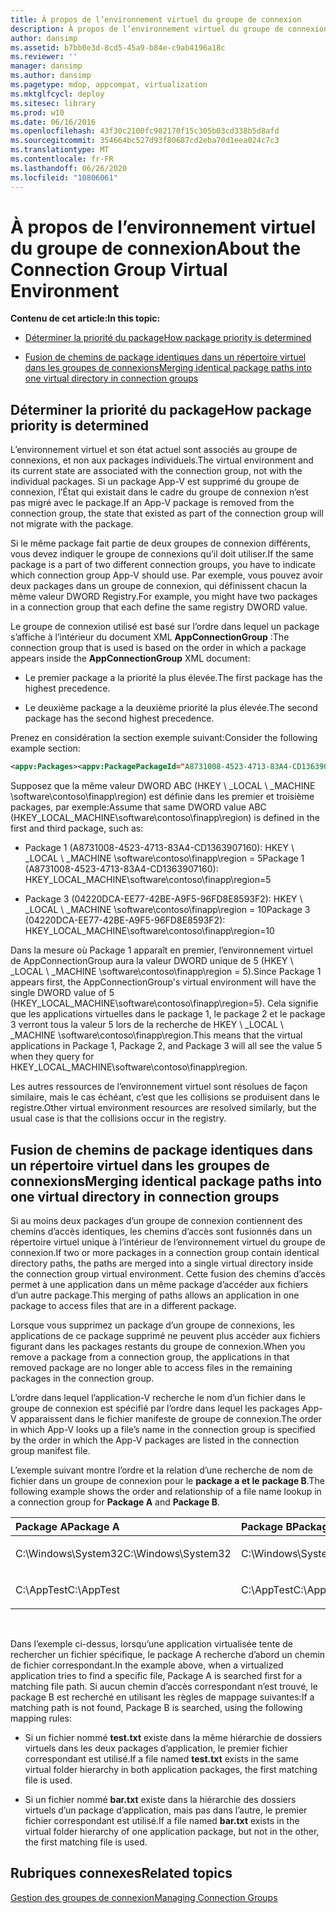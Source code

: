 ```yaml
---
title: À propos de l’environnement virtuel du groupe de connexion
description: À propos de l’environnement virtuel du groupe de connexion
author: dansimp
ms.assetid: b7bb0e3d-8cd5-45a9-b84e-c9ab4196a18c
ms.reviewer: ''
manager: dansimp
ms.author: dansimp
ms.pagetype: mdop, appcompat, virtualization
ms.mktglfcycl: deploy
ms.sitesec: library
ms.prod: w10
ms.date: 06/16/2016
ms.openlocfilehash: 43f30c2100fc982170f15c305b03cd338b5d8afd
ms.sourcegitcommit: 354664bc527d93f80687cd2eba70d1eea024c7c3
ms.translationtype: MT
ms.contentlocale: fr-FR
ms.lasthandoff: 06/26/2020
ms.locfileid: "10806061"
---
```

# <span data-ttu-id="8c56c-103">À propos de l’environnement virtuel du groupe de connexion</span><span class="sxs-lookup"><span data-stu-id="8c56c-103">About the Connection Group Virtual Environment</span></span>


**<span data-ttu-id="8c56c-104">Contenu de cet article:</span><span class="sxs-lookup"><span data-stu-id="8c56c-104">In this topic:</span></span>**

-   [<span data-ttu-id="8c56c-105">Déterminer la priorité du package</span><span class="sxs-lookup"><span data-stu-id="8c56c-105">How package priority is determined</span></span>](#bkmk-pkg-priority-deter)

-   [<span data-ttu-id="8c56c-106">Fusion de chemins de package identiques dans un répertoire virtuel dans les groupes de connexions</span><span class="sxs-lookup"><span data-stu-id="8c56c-106">Merging identical package paths into one virtual directory in connection groups</span></span>](#bkmk-merged-root-ve-exp)

## <a href="" id="bkmk-pkg-priority-deter"></a><span data-ttu-id="8c56c-107">Déterminer la priorité du package</span><span class="sxs-lookup"><span data-stu-id="8c56c-107">How package priority is determined</span></span>


<span data-ttu-id="8c56c-108">L’environnement virtuel et son état actuel sont associés au groupe de connexions, et non aux packages individuels.</span><span class="sxs-lookup"><span data-stu-id="8c56c-108">The virtual environment and its current state are associated with the connection group, not with the individual packages.</span></span> <span data-ttu-id="8c56c-109">Si un package App-V est supprimé du groupe de connexion, l’État qui existait dans le cadre du groupe de connexion n’est pas migré avec le package.</span><span class="sxs-lookup"><span data-stu-id="8c56c-109">If an App-V package is removed from the connection group, the state that existed as part of the connection group will not migrate with the package.</span></span>

<span data-ttu-id="8c56c-110">Si le même package fait partie de deux groupes de connexion différents, vous devez indiquer le groupe de connexions qu’il doit utiliser.</span><span class="sxs-lookup"><span data-stu-id="8c56c-110">If the same package is a part of two different connection groups, you have to indicate which connection group App-V should use.</span></span> <span data-ttu-id="8c56c-111">Par exemple, vous pouvez avoir deux packages dans un groupe de connexion, qui définissent chacun la même valeur DWORD Registry.</span><span class="sxs-lookup"><span data-stu-id="8c56c-111">For example, you might have two packages in a connection group that each define the same registry DWORD value.</span></span>

<span data-ttu-id="8c56c-112">Le groupe de connexion utilisé est basé sur l’ordre dans lequel un package s’affiche à l’intérieur du document XML **AppConnectionGroup** :</span><span class="sxs-lookup"><span data-stu-id="8c56c-112">The connection group that is used is based on the order in which a package appears inside the **AppConnectionGroup** XML document:</span></span>

-   <span data-ttu-id="8c56c-113">Le premier package a la priorité la plus élevée.</span><span class="sxs-lookup"><span data-stu-id="8c56c-113">The first package has the highest precedence.</span></span>

-   <span data-ttu-id="8c56c-114">Le deuxième package a la deuxième priorité la plus élevée.</span><span class="sxs-lookup"><span data-stu-id="8c56c-114">The second package has the second highest precedence.</span></span>

<span data-ttu-id="8c56c-115">Prenez en considération la section exemple suivant:</span><span class="sxs-lookup"><span data-stu-id="8c56c-115">Consider the following example section:</span></span>

```xml
<appv:Packages><appv:PackagePackageId="A8731008-4523-4713-83A4-CD1363907160"VersionId="E889951B-7F30-418B-A69C-B37283BC0DB9"/><appv:PackagePackageId="1DC709C8-309F-4AB4-BD47-F75926D04276"VersionId="01F1943B-C778-40AD-BFAD-AC34A695DF3C"/><appv:PackagePackageId="04220DCA-EE77-42BE-A9F5-96FD8E8593F2"VersionId="E15EFFE9-043D-4C01-BC52-AD2BD1E8BAFA"/></appv:Packages>
```

<span data-ttu-id="8c56c-116">Supposez que la même valeur DWORD ABC (HKEY \ _LOCAL \ _MACHINE \\software\\contoso\\finapp\\region) est définie dans les premier et troisième packages, par exemple:</span><span class="sxs-lookup"><span data-stu-id="8c56c-116">Assume that same DWORD value ABC (HKEY\_LOCAL\_MACHINE\\software\\contoso\\finapp\\region) is defined in the first and third package, such as:</span></span>

-   <span data-ttu-id="8c56c-117">Package 1 (A8731008-4523-4713-83A4-CD1363907160): HKEY \ _LOCAL \ _MACHINE \\software\\contoso\\finapp\\region = 5</span><span class="sxs-lookup"><span data-stu-id="8c56c-117">Package 1 (A8731008-4523-4713-83A4-CD1363907160): HKEY\_LOCAL\_MACHINE\\software\\contoso\\finapp\\region=5</span></span>

-   <span data-ttu-id="8c56c-118">Package 3 (04220DCA-EE77-42BE-A9F5-96FD8E8593F2): HKEY \ _LOCAL \ _MACHINE \\software\\contoso\\finapp\\region = 10</span><span class="sxs-lookup"><span data-stu-id="8c56c-118">Package 3 (04220DCA-EE77-42BE-A9F5-96FD8E8593F2): HKEY\_LOCAL\_MACHINE\\software\\contoso\\finapp\\region=10</span></span>

<span data-ttu-id="8c56c-119">Dans la mesure où Package 1 apparaît en premier, l’environnement virtuel de AppConnectionGroup aura la valeur DWORD unique de 5 (HKEY \ _LOCAL \ _MACHINE \\software\\contoso\\finapp\\region = 5).</span><span class="sxs-lookup"><span data-stu-id="8c56c-119">Since Package 1 appears first, the AppConnectionGroup's virtual environment will have the single DWORD value of 5 (HKEY\_LOCAL\_MACHINE\\software\\contoso\\finapp\\region=5).</span></span> <span data-ttu-id="8c56c-120">Cela signifie que les applications virtuelles dans le package 1, le package 2 et le package 3 verront tous la valeur 5 lors de la recherche de HKEY \ _LOCAL \ _MACHINE \\software\\contoso\\finapp\\region.</span><span class="sxs-lookup"><span data-stu-id="8c56c-120">This means that the virtual applications in Package 1, Package 2, and Package 3 will all see the value 5 when they query for HKEY\_LOCAL\_MACHINE\\software\\contoso\\finapp\\region.</span></span>

<span data-ttu-id="8c56c-121">Les autres ressources de l’environnement virtuel sont résolues de façon similaire, mais le cas échéant, c’est que les collisions se produisent dans le registre.</span><span class="sxs-lookup"><span data-stu-id="8c56c-121">Other virtual environment resources are resolved similarly, but the usual case is that the collisions occur in the registry.</span></span>

## <a href="" id="bkmk-merged-root-ve-exp"></a><span data-ttu-id="8c56c-122">Fusion de chemins de package identiques dans un répertoire virtuel dans les groupes de connexions</span><span class="sxs-lookup"><span data-stu-id="8c56c-122">Merging identical package paths into one virtual directory in connection groups</span></span>


<span data-ttu-id="8c56c-123">Si au moins deux packages d’un groupe de connexion contiennent des chemins d’accès identiques, les chemins d’accès sont fusionnés dans un répertoire virtuel unique à l’intérieur de l’environnement virtuel du groupe de connexion.</span><span class="sxs-lookup"><span data-stu-id="8c56c-123">If two or more packages in a connection group contain identical directory paths, the paths are merged into a single virtual directory inside the connection group virtual environment.</span></span> <span data-ttu-id="8c56c-124">Cette fusion des chemins d’accès permet à une application dans un même package d’accéder aux fichiers d’un autre package.</span><span class="sxs-lookup"><span data-stu-id="8c56c-124">This merging of paths allows an application in one package to access files that are in a different package.</span></span>

<span data-ttu-id="8c56c-125">Lorsque vous supprimez un package d’un groupe de connexions, les applications de ce package supprimé ne peuvent plus accéder aux fichiers figurant dans les packages restants du groupe de connexion.</span><span class="sxs-lookup"><span data-stu-id="8c56c-125">When you remove a package from a connection group, the applications in that removed package are no longer able to access files in the remaining packages in the connection group.</span></span>

<span data-ttu-id="8c56c-126">L’ordre dans lequel l’application-V recherche le nom d’un fichier dans le groupe de connexion est spécifié par l’ordre dans lequel les packages App-V apparaissent dans le fichier manifeste de groupe de connexion.</span><span class="sxs-lookup"><span data-stu-id="8c56c-126">The order in which App-V looks up a file’s name in the connection group is specified by the order in which the App-V packages are listed in the connection group manifest file.</span></span>

<span data-ttu-id="8c56c-127">L’exemple suivant montre l’ordre et la relation d’une recherche de nom de fichier dans un groupe de connexion pour le **package a et le** **package B**.</span><span class="sxs-lookup"><span data-stu-id="8c56c-127">The following example shows the order and relationship of a file name lookup in a connection group for **Package A** and **Package B**.</span></span>

<table>
<colgroup>
<col width="50%" />
<col width="50%" />
</colgroup>
<thead>
<tr class="header">
<th align="left"><span data-ttu-id="8c56c-128">Package A</span><span class="sxs-lookup"><span data-stu-id="8c56c-128">Package A</span></span></th>
<th align="left"><span data-ttu-id="8c56c-129">Package B</span><span class="sxs-lookup"><span data-stu-id="8c56c-129">Package B</span></span></th>
</tr>
</thead>
<tbody>
<tr class="odd">
<td align="left"><p><span data-ttu-id="8c56c-130">C:\Windows\System32</span><span class="sxs-lookup"><span data-stu-id="8c56c-130">C:\Windows\System32</span></span></p></td>
<td align="left"><p><span data-ttu-id="8c56c-131">C:\Windows\System32</span><span class="sxs-lookup"><span data-stu-id="8c56c-131">C:\Windows\System32</span></span></p></td>
</tr>
<tr class="even">
<td align="left"><p><span data-ttu-id="8c56c-132">C:\AppTest</span><span class="sxs-lookup"><span data-stu-id="8c56c-132">C:\AppTest</span></span></p></td>
<td align="left"><p><span data-ttu-id="8c56c-133">C:\AppTest</span><span class="sxs-lookup"><span data-stu-id="8c56c-133">C:\AppTest</span></span></p></td>
</tr>
</tbody>
</table>

 

<span data-ttu-id="8c56c-134">Dans l’exemple ci-dessus, lorsqu’une application virtualisée tente de rechercher un fichier spécifique, le package A recherche d’abord un chemin de fichier correspondant.</span><span class="sxs-lookup"><span data-stu-id="8c56c-134">In the example above, when a virtualized application tries to find a specific file, Package A is searched first for a matching file path.</span></span> <span data-ttu-id="8c56c-135">Si aucun chemin d’accès correspondant n’est trouvé, le package B est recherché en utilisant les règles de mappage suivantes:</span><span class="sxs-lookup"><span data-stu-id="8c56c-135">If a matching path is not found, Package B is searched, using the following mapping rules:</span></span>

-   <span data-ttu-id="8c56c-136">Si un fichier nommé **test.txt** existe dans la même hiérarchie de dossiers virtuels dans les deux packages d’application, le premier fichier correspondant est utilisé.</span><span class="sxs-lookup"><span data-stu-id="8c56c-136">If a file named **test.txt** exists in the same virtual folder hierarchy in both application packages, the first matching file is used.</span></span>

-   <span data-ttu-id="8c56c-137">Si un fichier nommé **bar.txt** existe dans la hiérarchie des dossiers virtuels d’un package d’application, mais pas dans l’autre, le premier fichier correspondant est utilisé.</span><span class="sxs-lookup"><span data-stu-id="8c56c-137">If a file named **bar.txt** exists in the virtual folder hierarchy of one application package, but not in the other, the first matching file is used.</span></span>






## <span data-ttu-id="8c56c-138">Rubriques connexes</span><span class="sxs-lookup"><span data-stu-id="8c56c-138">Related topics</span></span>


[<span data-ttu-id="8c56c-139">Gestion des groupes de connexion</span><span class="sxs-lookup"><span data-stu-id="8c56c-139">Managing Connection Groups</span></span>](managing-connection-groups51.md)

 

 





